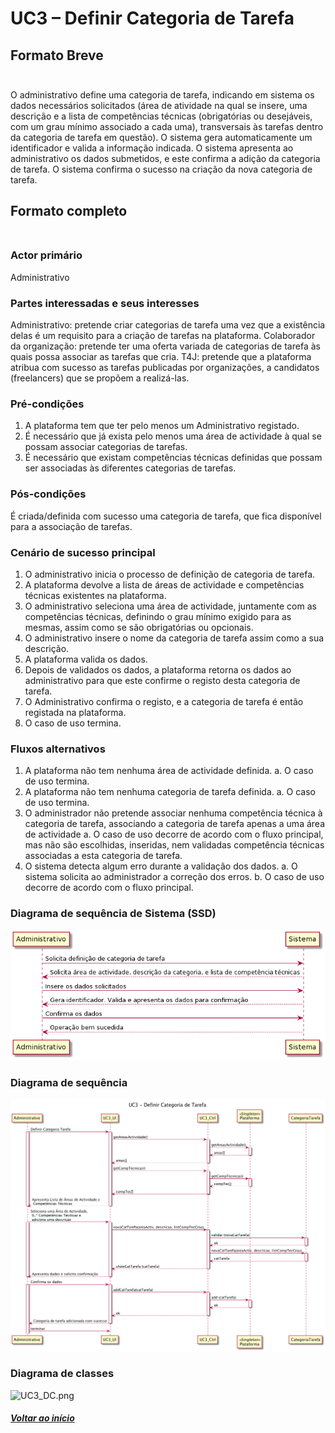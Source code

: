 # UC3 – Definir Categoria de Tarefa<br/>

## Formato Breve<br/><br/>
O administrativo define uma categoria de tarefa, indicando em sistema os dados necessários solicitados (área de atividade na qual se insere, uma descrição e a lista de competências técnicas (obrigatórias ou desejáveis, com um grau mínimo associado a cada uma), transversais às tarefas dentro da categoria de tarefa em questão). O sistema gera automaticamente um identificador e valida a informação indicada. O sistema apresenta ao administrativo os dados submetidos, e este confirma a adição da categoria de tarefa. O sistema confirma o sucesso na criação da nova categoria de tarefa. 

## Formato completo<br/><br/>
### Actor primário<br/>
Administrativo
### Partes interessadas e seus interesses<br/>
Administrativo: pretende criar categorias de tarefa uma vez que a existência delas é um requisito para a criação de tarefas na plataforma.
Colaborador da organização: pretende ter uma oferta variada de categorias de tarefa às quais possa associar as tarefas que cria.
T4J: pretende que a plataforma atribua com sucesso as tarefas publicadas por organizações, a candidatos (freelancers) que se propõem a realizá-las.
### Pré-condições<br/>
1.	A plataforma tem que ter pelo menos um Administrativo registado.
2.	É necessário que já exista pelo menos uma área de actividade à qual se possam associar categorias de tarefas.
3.	É necessário que existam competências técnicas definidas que possam ser associadas às diferentes categorias de tarefas.
### Pós-condições<br/>
É criada/definida com sucesso uma categoria de tarefa, que fica disponível para a associação de tarefas.
### Cenário de sucesso principal<br/>
1.	O administrativo inicia o processo de definição de categoria de tarefa.
2.	A plataforma devolve a lista de áreas de actividade e competências técnicas existentes na plataforma.
3.	O administrativo seleciona uma área de actividade, juntamente com as competências técnicas, definindo o grau mínimo exigido para as mesmas, assim como se são obrigatórias ou opcionais.
4.	O administrativo insere o nome da categoria de tarefa assim como a sua descrição.
5.	A plataforma valida os dados.
6.	Depois de validados os dados, a plataforma  retorna os dados ao administrativo para que este confirme o registo desta categoria de tarefa.
7.	O Administrativo confirma o registo, e a categoria de tarefa é então registada na plataforma.
8.	O caso de uso termina.
### Fluxos alternativos<br/>
1.	A plataforma não tem nenhuma área de actividade definida.
a.	O caso de uso termina.
2.	A plataforma não tem nenhuma categoria de tarefa definida.
a.	O caso de uso termina.
3.	O administrador não pretende associar nenhuma competência técnica à categoria de tarefa, associando a categoria de tarefa apenas a uma área de actividade
a.	O caso de uso decorre de acordo com o fluxo principal, mas não são escolhidas, inseridas, nem validadas competência técnicas associadas a esta categoria de tarefa.
4.	O sistema detecta algum erro durante a validação dos dados.
a.	O sistema solicita ao administrador a correção dos erros.
b.	O caso de uso decorre de acordo com o fluxo principal.

### Diagrama de sequência de Sistema (SSD)<br/>

![UC3_SSD.png](UC3_SSD.png)

### Diagrama de sequência<br/>

![UC3_DS.png](UC3_DS.png)

### Diagrama de classes<br/>

![UC3_DC.png](UC3_DC.png)

##### [Voltar ao início](https://github.com/ajorgesantosp/upskill_java1_g1/blob/main/README.md)